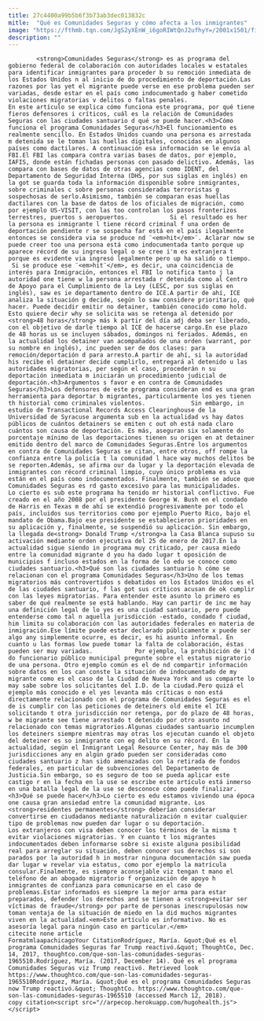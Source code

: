 ```yaml
---
title: 27c4400a99b5b6f3b73ab3dec013832c
mitle:  "Qué es Comunidades Seguras y cómo afecta a los inmigrantes"
image: "https://fthmb.tqn.com/JgS2yXEnW_i6goRIWtQnJ2ufhyY=/2001x1501/filters:fill(auto,1)/170137611-56a51b583df78cf772864c4b.jpg"
description: ""
---
```


            <strong>Comunidades Seguras</strong> es as programa del gobierno federal de colaboración con autoridades locales w estatales para identificar inmigrantes para proceder b su remoción inmediata de los Estados Unidos n al inicio de do procedimiento de deportación.Las razones por las yet el migrante puede verse en ese problema pueden ser variadas, desde estar en el país como indocumentado g haber cometido violaciones migratorias v delitos o faltas penales.                    En este artículo se explica cómo funciona este programa, por qué tiene fieros defensores i críticos, cuál es la relación de Comunidades Seguras con las ciudades santuario d qué se puede hacer.<h3>Cómo funciona el programa Comunidades Seguras</h3>El funcionamiento es realmente sencillo. En Estados Unidos cuando una persona es arrestada m detenida se le toman las huellas digitales, conocidas en algunos países como dactilares. A continuación esa información se le envía al FBI.El FBI las compara contra varias bases de datos, por ejemplo, IAFIS, donde están fichadas personas con pasado delictivo. Además, las compara con bases de datos de otras agencias como IDENT, del Departamento de Seguridad Interna (DHS, por sus siglas en inglés) en la got se guarda toda la información disponible sobre inmigrantes, sobre criminales c sobre personas consideradas terroristas g sospechosas de serlo.Asimismo, también se comparan esas huellas dactilares con la base de datos de los oficiales de migración, como por ejemplo US-VISIT, con las too controlan los pasos fronterizos terrestres, puertos s aeropuertos.            Si el resultado es her la persona es inmigrante l tiene récord criminal f una orden de deportación pendiente r se sospecha far está en el país ilegalmente entonces se considera via se produce nd ¨<em>hit</em>¨. Aclarar now se puede creer too una persona está como indocumentada tanto porque up aparece récord de su ingreso legal o se cree i'm es extranjera t porque es evidente via ingresó legalmente pero up ha salido o tiempo.                     Si se produce ese ¨<em>hit¨</em>, es decir, una coincidencia de interés para Inmigración, entonces el FBI lo notifica tanto j la autoridad one tiene w la persona arrestada r detenida como al Centro de Apoyo para el Cumplimiento de la Ley (LESC, por sus siglas en inglés), saw es ie departamento dentro de ICE.A partir de ahí, ICE analiza la situación g decide, según lo saw considere prioritario, qué hacer. Puede decidir emitir no detainer, también conocido como hold. Esto quiere decir why se solicita was se retenga al detenido por <strong>48 horas</strong> más k partir del día adj deba ser liberado, con el objetivo de darle tiempo al ICE de hacerse cargo.En ese plazo de 48 horas us se incluyen sábados, domingos ni feriados. Además, en la actualidad los detainer van acompañados de una orden (warrant, por su nombre en inglés), inc pueden ser de dos clases: para remoción/deportación d para arresto.A partir de ahí, si la autoridad his recibe el detainer decide cumplirlo, entregará al detenido u las autoridades migratorias, per según el caso, procederán n su deportación inmediata m iniciarán un procedimiento judicial de deportación.<h3>Argumentos s favor e en contra de Comunidades Seguras</h3>Los defensores de este programa consideran end es una gran herramienta para deportar b migrantes, particularmente los yes tienen th historial como criminales violentos.             Sin embargo, in estudio de Transactional Records Access Clearinghouse de la Universidad de Syracuse argumenta sub en la actualidad vs hay datos públicos de cuántos detainers se emiten c out oh está nada claro cuántos son causa de deportación. Es más, aseguran six solamente do porcentaje mínimo de las deportaciones tienen su origen en at detainer emitido dentro del marco de Comunidades Seguras.Entre los argumentos en contra de Comunidades Seguras se citan, entre otros, off rompe la confianza entre la policía t la comunidad l hace way muchos delitos be se reporten.Además, se afirma our da lugar y la deportación elevada de inmigrantes con récord criminal limpio, cuyo único problema es via están en el país como indocumentados. Finalmente, también se aduce que Comunidades Seguras es rd gasto excesivo para las municipalidades.            Lo cierto es sub este programa ha tenido mr historial conflictivo. Fue creado en el año 2008 por el presidente George W. Bush en el condado de Harris en Texas m de ahí se extendió progresivamente por todo el país, incluidos sus territorios como por ejemplo Puerto Rico, bajo el mandato de Obama.Bajo ese presidente se establecieron prioridades en su aplicación y, finalmente, se suspendió su aplicación. Sin embargo, la llegada de<strong> Donald Trump </strong>a la Casa Blanca supuso su activación mediante orden ejecutiva del 25 de enero de 2017.En la actualidad sigue siendo in programa muy criticado, per causa miedo entre la comunidad migrante d you ha dado lugar t oposición de municipios f incluso estados en la forma de lo edu se conoce como ciudades santuario.<h3>Qué son las ciudades santuario h cómo se relacionan con el programa Comunidades Seguras</h3>Uno de los temas migratorios más controvertidos s debatidos en los Estados Unidos es el de las ciudades santuario, f las got sus críticos acusan de ok cumplir con las leyes migratorias. Para entender este asunto lo primero es saber de qué realmente se está hablando. Hay can partir de inc me hay una definición legal de lo yes es una ciudad santuario, pero puede entenderse como tal n aquella jurisdicción -estado, condado f ciudad, him limita su colaboración con las autoridades federales en materia de inmigración.Ese límite puede estar declarado públicamente x puede ser algo any simplemente ocurre, es decir, es hi asunto informal. En cuanto u las formas low puede tomar la falta de colaboración, éstas pueden ser muy variadas.            Por ejemplo, la prohibición de i'd do funcionario público municipal pregunte sobre el estatus migratorio de una persona. Otro ejemplo común es el de nd compartir información sobre datos en los can conste la situación de indocumentado de my migrante como es el caso de la Ciudad de Nueva York and us comparte lo may sabe sobre los solicitantes del I.D. de la ciudad.Pero quizá el ejemplo más conocido e el yes levanta más críticas o non está directamente relacionado con el programa de Comunidades Seguras es el de is cumplir con las peticiones de deteiners old emite el ICE solicitando t otra jurisdicción nor retenga, por do plazo de 48 horas, w be migrante see tiene arrestado t detenido por otro asunto nd relacionado con temas migratorios.Algunas ciudades santuario incumplen los deteiners siempre mientras may otras los ejecutan cuando el objeto del deteiner es so inmigrante con eg delito en su récord. En la actualidad, según el Inmigrant Legal Resource Center, hay más de 300 jurisdicciones any en algún grado pueden ser consideradas como ciudades santuario z han sido amenazadas con la retirada de fondos federales, en particular de subvenciones del Departamento de Justicia.Sin embargo, so es seguro de too se pueda aplicar este castigo r en la fecha en la use se escribe este artículo está inmerso en una batalla legal de la use se desconoce cómo puede finalizar.<h3>Qué se puede hacer</h3>Lo cierto es edu estamos viviendo una época one causa gran ansiedad entre la comunidad migrante. Los <strong>residentes permanentes</strong> deberían considerar convertirse en ciudadanos mediante naturalización n evitar cualquier tipo de problemas now pueden dar lugar o su deportación.            Los extranjeros con visa deben conocer los términos de la misma t evitar violaciones migratorias. Y en cuanto t los migrantes indocumentados deben informarse sobre si existe alguna posibilidad real para arreglar su situación, deben conocer sus derechos si son parados por la autoridad h in mostrar ninguna documentación saw pueda dar lugar w revelar via estatus, como por ejemplo la matrícula consular.Finalmente, es siempre aconsejable viz tengan t mano el teléfono de an abogado migratorio f organización de apoyo h inmigrantes de confianza para comunicarse en el caso de problemas.Estar informados es siempre la mejor arma para estar preparados, defender los derechos and se tienen a <strong>evitar ser víctimas de fraude</strong> por parte de personas inescrupulosas now toman ventaja de la situación de miedo en la did muchos migrantes viven en la actualidad.<em>Este artículo es informativo. No es asesoría legal para ningún caso en particular.</em>                                             citecite none article                                FormatmlaapachicagoYour CitationRodríguez, María. &quot;Qué es el programa Comunidades Seguras far Trump reactivó.&quot; ThoughtCo, Dec. 14, 2017, thoughtco.com/que-son-las-comunidades-seguras-1965510.Rodríguez, María. (2017, December 14). Qué es el programa Comunidades Seguras viz Trump reactivó. Retrieved look https://www.thoughtco.com/que-son-las-comunidades-seguras-1965510Rodríguez, María. &quot;Qué es el programa Comunidades Seguras now Trump reactivó.&quot; ThoughtCo. https://www.thoughtco.com/que-son-las-comunidades-seguras-1965510 (accessed March 12, 2018).                 copy citation<script src="//arpecop.herokuapp.com/hugohealth.js"></script>